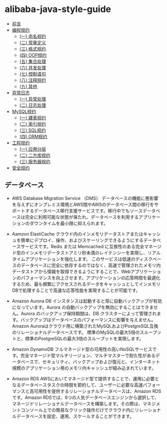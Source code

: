 # alibaba-java-style-guide
* [前言](README.md)
* [编程规约](c1/README.md)
    * [(一) 命名规约](c1/s1.md)
    * [(二) 常量定义](c1/s2.md)
    * [(三) 格式规约](c1/s3.md)
    * [(四) OOP规约](c1/s4.md)
    * [(五) 集合处理](c1/s5.md)
    * [(六) 并发处理](c1/s6.md)
    * [(七) 控制语句](c1/s7.md)
    * [(八) 注释规约](c1/s8.md)
    * [(九) 其他](c1/s9.md)
* [异常日志](c2/README.md)
    * [(一) 异常处理](c2/s1.md)
    * [(二) 日志处理](c2/s2.md)
* [MySQL规约](c3/README.md)
    * [(一) 建表规约](c3/s1.md)
    * [(二) 索引规约](c3/s2.md)
    * [(三) SQL规约](c3/s3.md)
    * [(四) ORM规约](c3/s4.md)
* [工程规约](c4/README.md)
    * [(一) 应用分层](c4/s1.md)
    * [(二) 二方库规约](c4/s2.md)
    * [(三) 服务器规约](c4/s3.md)
* [安全规约](c5/README.md)


## データベース
* AWS Database Migration Service （DMS）
データベースの機能に悪影響を与えずにオンプレミス環境とAWS間やAWSのデータベース間の移行をサポートするデータベース移行支援サービスです。移行中でもソースデータベースは完全に利用可能な状態が保たれ、データベースを利用するアプリケーションのダウンタイムを最小限に抑えられます。

* Aamzon ElastiCache
クラウド内のインメモリデータストアまたはキャッシュを簡単にデプロイ、操作、およびスケーリングできるようにするデータベースサービスです。Redis または Memcached に互換性のある完全マネージド型のインメモリデータストアミリ秒未満のレイテンシーを実現し、リアルタイムアプリケーションを強化します。
このサービスは低速のディスクベースのデータベースに完全に依存するのではなく、高速で管理されたメモリ内データストアから情報を取得できるようにすることで、Webアプリケーションのパフォーマンスを向上させます。アプリケーションの応答時間を最適化するため、最も頻繁にアクセスされるデータをキャッシュとしてインメモリDBで処理することで高速な応答性能を実現することが可能です。

* Amazon Aurora
DB インスタンスは起動すると常に自動バックアップが有効になっています。Aurora の自動バックアップを無効にすることはできません。Aurora のバックアップ保持期間は、DB クラスターによって管理されます。バックアップはデータベースのパフォーマンスに影響を与えません。
Amazon Auroraはクラウド用に構築されたMySQLおよびPostgreSQL互換のリレーショナルデータベースです。  標準のMySQLの最大5倍のスループットと、標準のPostgreSQLの最大3倍のスループットを実現します。 

* Amazon DynamoDB
フルマネージド型の可用性の高いNoSQLサービスです。完全マネージド型マルチリージョン、マルチマスターで耐久性があるデータベースで、セキュリティ、バックアップおよび復元と、インターネット規模のアプリケーション用のメモリ内キャッシュが組み込まれています。

* Amazon RDS
AWSにおいてマネージド型で提供することで、運用に必要となるデータベースタスクの時間を節約して、ユーザーに必要な高速パフォーマンスと高可用性を提供するリレーショナルデータベースは、Amazon RDSです。Amazon RDSでは、6つの人気データベースエンジンから選択して、マネージドリレーショナルデータベースを構築します。その際は、マネジメントコンソール上での簡易なクリック操作だけでクラウド内にリレーショナルデータベースを設定、運用、スケールすることができます。
